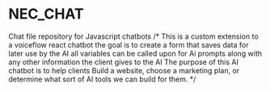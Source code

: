 # NEC_CHAT
Chat file repository for Javascript chatbots
/* This is a custom extension to a voiceflow react chatbot the goal is to create a form that saves data for later use by the AI  all variables can be called upon for Ai prompts along with any other information the client gives to the AI
The purpose of this AI chatbot is to help clients Build a website, choose a marketing plan, or determine what sort of AI tools we can build for them.
*/
